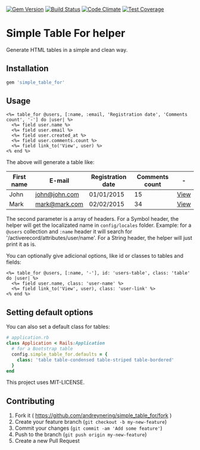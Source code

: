 [![Gem Version](https://badge.fury.io/rb/simple_table_for.svg)](http://badge.fury.io/rb/simple_table_for)
[![Build Status](https://travis-ci.org/andreynering/simple_table_for.svg)](https://travis-ci.org/andreynering/simple_table_for)
[![Code Climate](https://codeclimate.com/github/andreynering/simple_table_for/badges/gpa.svg)](https://codeclimate.com/github/andreynering/simple_table_for)
[![Test Coverage](https://codeclimate.com/github/andreynering/simple_table_for/badges/coverage.svg)](https://codeclimate.com/github/andreynering/simple_table_for/coverage)

Simple Table For helper
=======================

Generate HTML tables in a simple and clean way.

## Installation

```ruby
gem 'simple_table_for'
```

## Usage

```erb
<%= table_for @users, [:name, :email, 'Registration date', 'Comments count', '-'] do |user| %>
  <%= field user.name %>
  <%= field user.email %>
  <%= field user.created_at %>
  <%= field user.comments.count %>
  <%= field link_to('View', user) %>
<% end %>
```

The above will generate a table like:

| First name | E-mail        | Registration date | Comments count  | -         |
| ---------- | ------------- | ----------------- | --------------- | --------- |
| John       | john@john.com | 01/01/2015        | 15              | [View](#) |
| Mark       | mark@mark.com | 02/02/2015        | 34              | [View](#) |

The second parameter is a array of headers. For a Symbol header, the helper
will get the localizated name in `config/locales` folder.
Example: for a `@users` collection and `:name` header it will search for
'<locale>/activerecord/attributes/user/name'.
For a String header, the helper will just print it as is.

You can optionally give adicional options, like id or classes to tables and fields:

```erb
<%= table_for @users, [:name, '-'], id: 'users-table', class: 'table' do |user| %>
  <%= field user.name, class: 'user-name' %>
  <%= field link_to('View', user), class: 'user-link' %>
<% end %>
```

## Setting default options

You can also set a default class for tables:

```ruby
# application.rb
class Application < Rails:Application
  # for a Bootstrap table
  config.simple_table_for.defaults = {
    class: 'table table-condensed table-striped table-bordered'
  }
end
```

This project uses MIT-LICENSE.

## Contributing

1. Fork it ( https://github.com/andreynering/simple_table_for/fork )
2. Create your feature branch (`git checkout -b my-new-feature`)
3. Commit your changes (`git commit -am 'Add some feature'`)
4. Push to the branch (`git push origin my-new-feature`)
5. Create a new Pull Request
